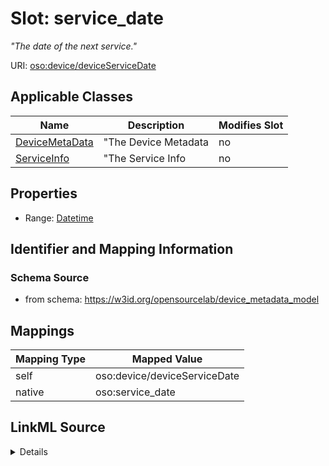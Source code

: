 

# Slot: service_date


_"The date of the next service."_





URI: [oso:device/deviceServiceDate](http://w3id.org/oso/device/deviceServiceDate)



<!-- no inheritance hierarchy -->





## Applicable Classes

| Name | Description | Modifies Slot |
| --- | --- | --- |
| [DeviceMetaData](DeviceMetaData.md) | "The Device Metadata |  no  |
| [ServiceInfo](ServiceInfo.md) | "The Service Info |  no  |







## Properties

* Range: [Datetime](Datetime.md)





## Identifier and Mapping Information







### Schema Source


* from schema: https://w3id.org/opensourcelab/device_metadata_model




## Mappings

| Mapping Type | Mapped Value |
| ---  | ---  |
| self | oso:device/deviceServiceDate |
| native | oso:service_date |




## LinkML Source

<details>
```yaml
name: service_date
description: '"The date of the next service."'
from_schema: https://w3id.org/opensourcelab/device_metadata_model
rank: 1000
slot_uri: oso:device/deviceServiceDate
alias: service_date
domain_of:
- DeviceMetaData
- ServiceInfo
range: datetime
required: false

```
</details>